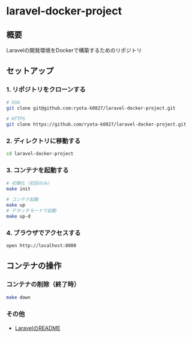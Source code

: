 # laravel-docker-project

## 概要
Laravelの開発環境をDockerで構築するためのリポジトリ

## セットアップ

### 1. リポジトリをクローンする

```sh
# SSH
git clone git@github.com:ryota-k0827/laravel-docker-project.git

# HTTPS
git clone https://github.com/ryota-k0827/laravel-docker-project.git
```

### 2. ディレクトリに移動する

```sh
cd laravel-docker-project
```

### 3. コンテナを起動する

```sh
# 初期化（初回のみ）
make init

# コンテナ起動
make up
# デタッチモードで起動
make up-d
```

### 4. ブラウザでアクセスする

```sh
open http://localhost:8080
```

## コンテナの操作

### コンテナの削除（終了時）

```sh
make down
```

### その他
- [LaravelのREADME](./src/README.md)